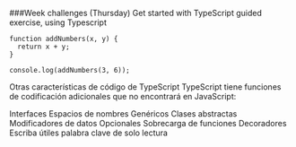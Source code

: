 
###Week challenges (Thursday)
Get started with TypeScript guided exercise, using Typescript
```assembly
function addNumbers(x, y) {
  return x + y;
}

console.log(addNumbers(3, 6));
```

Otras características de código de TypeScript
TypeScript tiene funciones de codificación adicionales que no encontrará en JavaScript:

Interfaces
Espacios de nombres
Genéricos
Clases abstractas
Modificadores de datos
Opcionales
Sobrecarga de funciones
Decoradores
Escriba útiles
palabra clave de solo lectura
